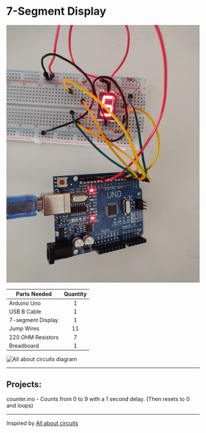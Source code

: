 # 7-Segment Display

![7-segment display arduino](https://github.com/lukefrizzell/arduino/blob/master/7-segment-display/7-segment-arduino.jpg)

| Parts Needed       | Quantity |
| ------------------ | :------: |
| Arduino Uno        | 1        |
| USB B Cable        | 1        |
| 7-segment Display  | 1        |
| Jump Wires         | 11       |
| 220 OHM Resistors  | 7        |
| Breadboard         | 1        |

![All about circuits diagram](https://www.allaboutcircuits.com/uploads/articles/seven-segment-arduino_ver2.jpg?v=1477537057504)

---------------------------------------------------------------------------------------------------------------------------

## Projects:
counter.ino - Counts from 0 to 9 with a 1 second delay. (Then resets to 0 and loops)

---------------------------------------------------------------------------------------------------------------------------

Inspired by [All about circuits](https://www.allaboutcircuits.com/projects/interface-a-seven-segment-display-to-an-arduino/)
